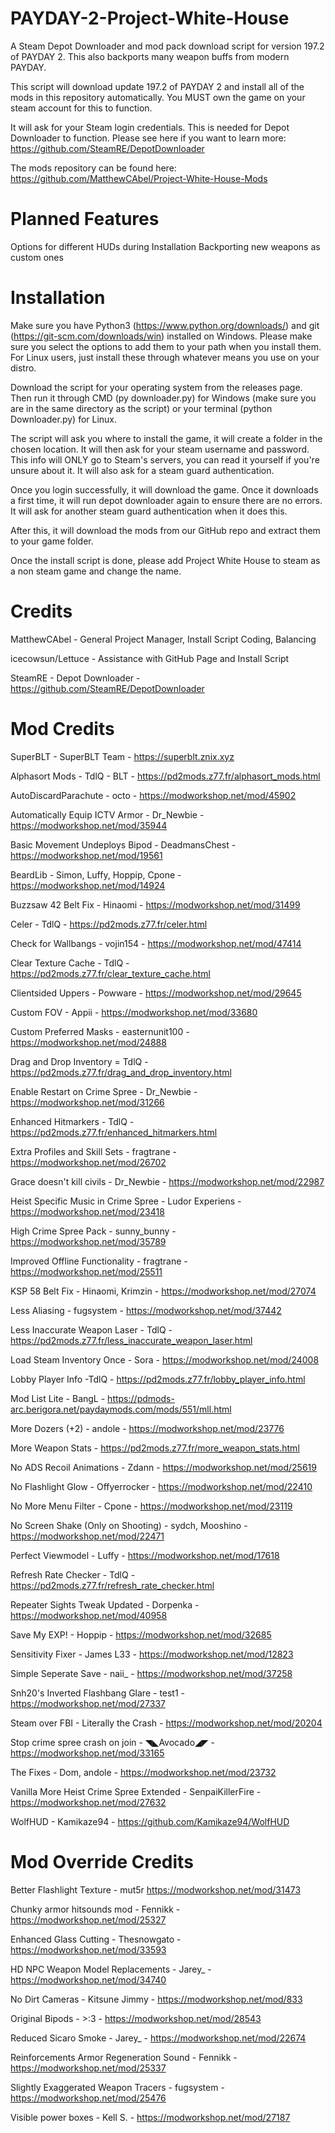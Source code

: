 # PAYDAY-2-Project-White-House
A Steam Depot Downloader and mod pack download script for version 197.2 of PAYDAY 2. This also backports many weapon buffs from modern PAYDAY.

This script will download update 197.2 of PAYDAY 2 and install all of the mods in this repository automatically. You MUST own the game on your steam account for this to function.

It will ask for your Steam login credentials. This is needed for Depot Downloader to function. Please see here if you want to learn more: https://github.com/SteamRE/DepotDownloader

The mods repository can be found here: https://github.com/MatthewCAbel/Project-White-House-Mods

# Planned Features
Options for different HUDs during Installation
Backporting new weapons as custom ones

# Installation
Make sure you have Python3 (https://www.python.org/downloads/) and git (https://git-scm.com/downloads/win) installed on Windows. Please make sure you select the options to add them to your path when you install them. For Linux users, just install these through whatever means you use on your distro.

Download the script for your operating system from the releases page. Then run it through CMD (py downloader.py) for Windows (make sure you are in the same directory as the script) or your terminal (python Downloader.py) for Linux.

The script will ask you where to install the game, it will create a folder in the chosen location. It will then ask for your steam username and password. This info will ONLY go to Steam's servers, you can read it yourself if you're unsure about it. It will also ask for a steam guard authentication.

Once you login successfully, it will download the game. Once it downloads a first time, it will run depot downloader again to ensure there are no errors. It will ask for another steam guard authentication when it does this.

After this, it will download the mods from our GitHub repo and extract them to your game folder.

Once the install script is done, please add Project White House to steam as a non steam game and change the name.

# Credits
MatthewCAbel - General Project Manager, Install Script Coding, Balancing

icecowsun/Lettuce - Assistance with GitHub Page and Install Script

SteamRE - Depot Downloader - https://github.com/SteamRE/DepotDownloader

# Mod Credits

SuperBLT - SuperBLT Team - https://superblt.znix.xyz

Alphasort Mods - TdlQ - BLT - https://pd2mods.z77.fr/alphasort_mods.html

AutoDiscardParachute - octo - https://modworkshop.net/mod/45902

Automatically Equip ICTV Armor - Dr_Newbie - https://modworkshop.net/mod/35944

Basic Movement Undeploys Bipod - DeadmansChest - https://modworkshop.net/mod/19561

BeardLib - Simon, Luffy, Hoppip, Cpone - https://modworkshop.net/mod/14924

Buzzsaw 42 Belt Fix - Hinaomi - https://modworkshop.net/mod/31499

Celer - TdlQ - https://pd2mods.z77.fr/celer.html

Check for Wallbangs - vojin154 - https://modworkshop.net/mod/47414

Clear Texture Cache - TdlQ - https://pd2mods.z77.fr/clear_texture_cache.html

Clientsided Uppers - Powware - https://modworkshop.net/mod/29645

Custom FOV - Appii - https://modworkshop.net/mod/33680

Custom Preferred Masks - easternunit100 - https://modworkshop.net/mod/24888

Drag and Drop Inventory = TdlQ - https://pd2mods.z77.fr/drag_and_drop_inventory.html

Enable Restart on Crime Spree - Dr_Newbie - https://modworkshop.net/mod/31266

Enhanced Hitmarkers - TdlQ - https://pd2mods.z77.fr/enhanced_hitmarkers.html

Extra Profiles and Skill Sets - fragtrane - https://modworkshop.net/mod/26702

Grace doesn't kill civils - Dr_Newbie - https://modworkshop.net/mod/22987

Heist Specific Music in Crime Spree - Ludor Experiens - https://modworkshop.net/mod/23418

High Crime Spree Pack - sunny_bunny - https://modworkshop.net/mod/35789

Improved Offline Functionality - fragtrane - https://modworkshop.net/mod/25511

KSP 58 Belt Fix - Hinaomi, Krimzin - https://modworkshop.net/mod/27074

Less Aliasing - fugsystem - https://modworkshop.net/mod/37442

Less Inaccurate Weapon Laser - TdlQ - https://pd2mods.z77.fr/less_inaccurate_weapon_laser.html

Load Steam Inventory Once - Sora - https://modworkshop.net/mod/24008

Lobby Player Info -TdlQ - https://pd2mods.z77.fr/lobby_player_info.html

Mod List Lite - BangL - https://pdmods-arc.berigora.net/paydaymods.com/mods/551/mll.html

More Dozers (+2) - andole - https://modworkshop.net/mod/23776

More Weapon Stats - https://pd2mods.z77.fr/more_weapon_stats.html

No ADS Recoil Animations - Zdann - https://modworkshop.net/mod/25619

No Flashlight Glow - Offyerrocker - https://modworkshop.net/mod/22410 

No More Menu Filter - Cpone - https://modworkshop.net/mod/23119

No Screen Shake (Only on Shooting) - sydch, Mooshino - https://modworkshop.net/mod/22471

Perfect Viewmodel - Luffy - https://modworkshop.net/mod/17618

Refresh Rate Checker - TdlQ - https://pd2mods.z77.fr/refresh_rate_checker.html

Repeater Sights Tweak Updated - Dorpenka - https://modworkshop.net/mod/40958

Save My EXP! - Hoppip - https://modworkshop.net/mod/32685

Sensitivity Fixer - James L33 - https://modworkshop.net/mod/12823

Simple Seperate Save - naii_ - https://modworkshop.net/mod/37258

Snh20's Inverted Flashbang Glare - test1 - https://modworkshop.net/mod/27337

Steam over FBI - Literally the Crash - https://modworkshop.net/mod/20204

Stop crime spree crash on join - ◥◣Avocado◢◤ - https://modworkshop.net/mod/33165

The Fixes - Dom, andole - https://modworkshop.net/mod/23732

Vanilla More Heist Crime Spree Extended - SenpaiKillerFire - https://modworkshop.net/mod/27632

WolfHUD - Kamikaze94 - https://github.com/Kamikaze94/WolfHUD

# Mod Override Credits
Better Flashlight Texture - mut5r https://modworkshop.net/mod/31473

Chunky armor hitsounds mod - Fennikk - https://modworkshop.net/mod/25327

Enhanced Glass Cutting - Thesnowgato - https://modworkshop.net/mod/33593

HD NPC Weapon Model Replacements - Jarey_ - https://modworkshop.net/mod/34740

No Dirt Cameras - Kitsune Jimmy - https://modworkshop.net/mod/833

Original Bipods - >:3 - https://modworkshop.net/mod/28543

Reduced Sicaro Smoke - Jarey_ - https://modworkshop.net/mod/22674

Reinforcements Armor Regeneration Sound - Fennikk - https://modworkshop.net/mod/25337

Slightly Exaggerated Weapon Tracers - fugsystem - https://modworkshop.net/mod/25476

Visible power boxes - Kell S. - https://modworkshop.net/mod/27187

